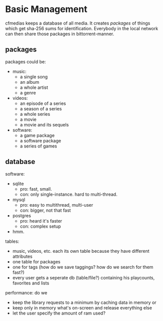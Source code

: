 Basic Management
================

cfmedias keeps a database of all media.
It creates *packages* of things which get sha-256 sums for identification.
Everybody in the local network can then share those packages in bittorrent-manner.


packages
--------
packages could be:

- music:
  - a single song
  - an album
  - a whole artist
  - a genre
- videos:
  - an episode of a series
  - a season of a series
  - a whole series
  - a movie
  - a movie and its sequels
- software:
  - a game package
  - a software package
  - a series of games

database
--------

software:

- sqlite
   - pro: fast, small.
   - con: only single-instance. hard to multi-thread.
- mysql
   - pro: easy to multithread, multi-user
   - con: bigger, not that fast
- postgres
   - pro: heard it's faster
   - con: complex setup
- hmm.

tables:

 + music, videos, etc. each its own table because they have different attributes
 + one table for packages
 + one for tags (how do we save taggings? how do we search for them fast?)
 + every user gets a seperate db (table/file?) containing his playcounts, favorites and lists

performance:
do we

 + keep the library requests to a minimum by caching data in memory or
 + keep only in memory what's on-screen and release everything else
 + let the user specify the amount of ram used?

